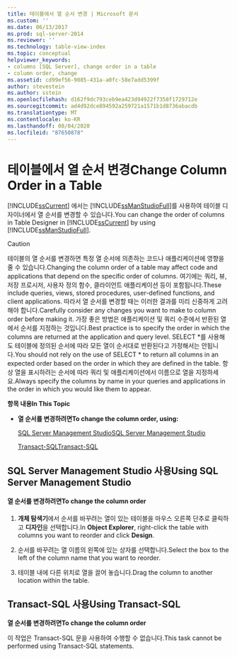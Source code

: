 ```yaml
---
title: 테이블에서 열 순서 변경 | Microsoft 문서
ms.custom: ''
ms.date: 06/13/2017
ms.prod: sql-server-2014
ms.reviewer: ''
ms.technology: table-view-index
ms.topic: conceptual
helpviewer_keywords:
- columns [SQL Server], change order in a table
- column order, change
ms.assetid: cd99ef56-9085-431a-a0fc-58e7add5399f
author: stevestein
ms.author: sstein
ms.openlocfilehash: d162f9dc793ceb9ea423d94922f7358f1729712e
ms.sourcegitcommit: ad4d92dce894592a259721a1571b1d8736abacdb
ms.translationtype: MT
ms.contentlocale: ko-KR
ms.lasthandoff: 08/04/2020
ms.locfileid: "87650878"
---
```

# <a name="change-column-order-in-a-table"></a><span data-ttu-id="3d680-102">테이블에서 열 순서 변경</span><span class="sxs-lookup"><span data-stu-id="3d680-102">Change Column Order in a Table</span></span>
  <span data-ttu-id="3d680-103">[!INCLUDE[ssCurrent](../../includes/sscurrent-md.md)] 에서는 [!INCLUDE[ssManStudioFull](../../includes/ssmanstudiofull-md.md)]를 사용하여 테이블 디자이너에서 열 순서를 변경할 수 있습니다.</span><span class="sxs-lookup"><span data-stu-id="3d680-103">You can change the order of columns in Table Designer in [!INCLUDE[ssCurrent](../../includes/sscurrent-md.md)] by using [!INCLUDE[ssManStudioFull](../../includes/ssmanstudiofull-md.md)].</span></span>  
  
> [!CAUTION]  
>  <span data-ttu-id="3d680-104">테이블의 열 순서를 변경하면 특정 열 순서에 의존하는 코드나 애플리케이션에 영향을 줄 수 있습니다.</span><span class="sxs-lookup"><span data-stu-id="3d680-104">Changing the column order of a table may affect code and applications that depend on the specific order of columns.</span></span> <span data-ttu-id="3d680-105">여기에는 쿼리, 뷰, 저장 프로시저, 사용자 정의 함수, 클라이언트 애플리케이션 등이 포함됩니다.</span><span class="sxs-lookup"><span data-stu-id="3d680-105">These include queries, views, stored procedures, user-defined functions, and client applications.</span></span> <span data-ttu-id="3d680-106">따라서 열 순서를 변경할 때는 이러한 결과를 미리 신중하게 고려해야 합니다.</span><span class="sxs-lookup"><span data-stu-id="3d680-106">Carefully consider any changes you want to make to column order before making it.</span></span> <span data-ttu-id="3d680-107">가장 좋은 방법은 애플리케이션 및 쿼리 수준에서 반환된 열에서 순서를 지정하는 것입니다.</span><span class="sxs-lookup"><span data-stu-id="3d680-107">Best practice is to specify the order in which the columns are returned at the application and query level.</span></span> <span data-ttu-id="3d680-108">SELECT \*를 사용해도 테이블에 정의된 순서에 따라 모든 열이 순서대로 반환된다고 가정해서는 안됩니다.</span><span class="sxs-lookup"><span data-stu-id="3d680-108">You should not rely on the use of SELECT \* to return all columns in an expected order based on the order in which they are defined in the table.</span></span> <span data-ttu-id="3d680-109">항상 열을 표시하려는 순서에 따라 쿼리 및 애플리케이션에서 이름으로 열을 지정하세요.</span><span class="sxs-lookup"><span data-stu-id="3d680-109">Always specify the columns by name in your queries and applications in the order in which you would like them to appear.</span></span>  
  
 <span data-ttu-id="3d680-110">**항목 내용**</span><span class="sxs-lookup"><span data-stu-id="3d680-110">**In This Topic**</span></span>  
  
-   <span data-ttu-id="3d680-111">**열 순서를 변경하려면**</span><span class="sxs-lookup"><span data-stu-id="3d680-111">**To change the column order, using:**</span></span>  
  
     [<span data-ttu-id="3d680-112">SQL Server Management Studio</span><span class="sxs-lookup"><span data-stu-id="3d680-112">SQL Server Management Studio</span></span>](#SSMSProcedure)  
  
     [<span data-ttu-id="3d680-113">Transact-SQL</span><span class="sxs-lookup"><span data-stu-id="3d680-113">Transact-SQL</span></span>](#TsqlProcedure)  
  
##  <a name="using-sql-server-management-studio"></a><a name="SSMSProcedure"></a> <span data-ttu-id="3d680-114">SQL Server Management Studio 사용</span><span class="sxs-lookup"><span data-stu-id="3d680-114">Using SQL Server Management Studio</span></span>  
  
#### <a name="to-change-the-column-order"></a><span data-ttu-id="3d680-115">열 순서를 변경하려면</span><span class="sxs-lookup"><span data-stu-id="3d680-115">To change the column order</span></span>  
  
1.  <span data-ttu-id="3d680-116">**개체 탐색기**에서 순서를 바꾸려는 열이 있는 테이블을 마우스 오른쪽 단추로 클릭하고 **디자인**을 선택합니다.</span><span class="sxs-lookup"><span data-stu-id="3d680-116">In **Object Explorer**, right-click the table with columns you want to reorder and click **Design**.</span></span>  
  
2.  <span data-ttu-id="3d680-117">순서를 바꾸려는 열 이름의 왼쪽에 있는 상자를 선택합니다.</span><span class="sxs-lookup"><span data-stu-id="3d680-117">Select the box to the left of the column name that you want to reorder.</span></span>  
  
3.  <span data-ttu-id="3d680-118">테이블 내에 다른 위치로 열을 끌어 놓습니다.</span><span class="sxs-lookup"><span data-stu-id="3d680-118">Drag the column to another location within the table.</span></span>  
  
##  <a name="using-transact-sql"></a><a name="TsqlProcedure"></a> <span data-ttu-id="3d680-119">Transact-SQL 사용</span><span class="sxs-lookup"><span data-stu-id="3d680-119">Using Transact-SQL</span></span>  
 <span data-ttu-id="3d680-120">**열 순서를 변경하려면**</span><span class="sxs-lookup"><span data-stu-id="3d680-120">**To change the column order**</span></span>  
  
 <span data-ttu-id="3d680-121">이 작업은 Transact-SQL 문을 사용하여 수행할 수 없습니다.</span><span class="sxs-lookup"><span data-stu-id="3d680-121">This task cannot be performed using Transact-SQL statements.</span></span>  
  
###  <a name="TsqlExample"></a>  
